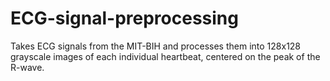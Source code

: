 # ECG-signal-preprocessing
Takes ECG signals from the MIT-BIH and processes them into 128x128 grayscale images of each individual heartbeat, centered on the peak of the R-wave.
